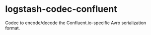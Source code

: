 # logstash-codec-confluent
Codec to encode/decode the Confluent.io-specific Avro serialization format.

